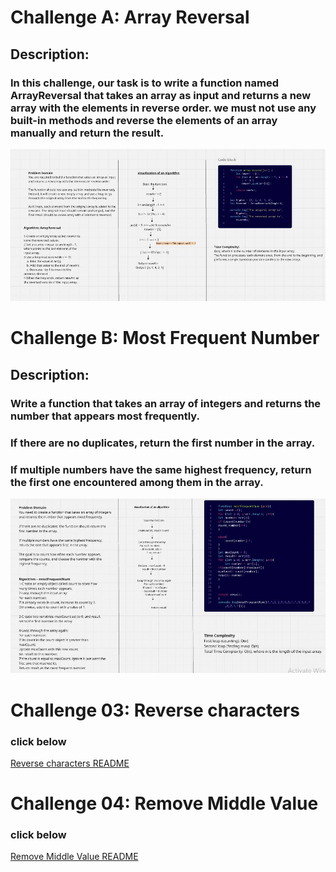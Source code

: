 # Challenge A: Array Reversal

## Description:
### In this challenge, our task is to write a function named ArrayReversal that takes an array as input and returns a new array with the elements in reverse order. we must not use any built-in methods and reverse the elements of an array manually and return the result.




![image of the code](whiteboared-challenges/ArrayReverse.JPG)
 
# Challenge B: Most Frequent Number 

## Description:

### Write a function that takes an array of integers and returns the number that appears most frequently.

### If there are no duplicates, return the first number in the array.

### If multiple numbers have the same highest frequency, return the first one encountered among them in the array.

![image of the code](whiteboared-challenges/FindMaxnumber.JPG)

# Challenge 03: Reverse characters

### click below 
[Reverse characters README](Challenges/Reverse-Characters/README.md)

# Challenge 04: Remove Middle Value

### click below 
[ Remove Middle Value README](Challenges/RemoveMiddleIndex/README.md)

